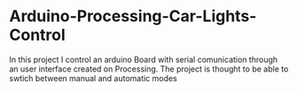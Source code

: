 # Arduino-Processing-Car-Lights-Control
In this project I control an arduino Board with serial comunication through an user interface created on Processing. The project is thought to be able to swtich between manual and automatic modes
